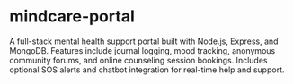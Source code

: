 # mindcare-portal
A full-stack mental health support portal built with Node.js, Express, and MongoDB. Features include journal logging, mood tracking, anonymous community forums, and online counseling session bookings. Includes optional SOS alerts and chatbot integration for real-time help and support.
